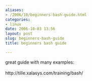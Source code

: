 ```yaml
---
aliases:
- /2006/10/beginners-bash-guide.html
categories:
- linux
date: 2006-10-03 13:56
layout: post
slug: beginners-bash-guide
title: beginners bash guide

---
```


<p>
 great guide with many examples:
 <br/>
 <br/>
 http://tille.xalasys.com/training/bash/
</p>
